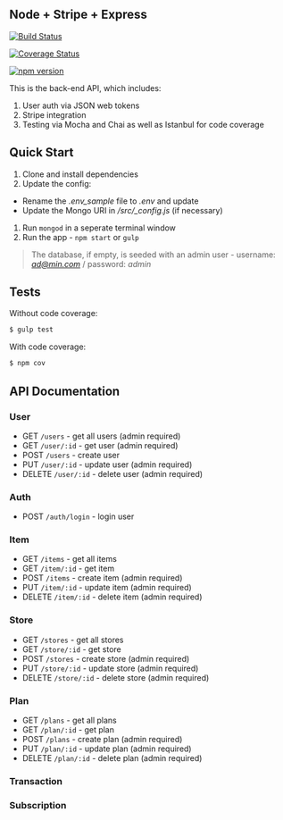 ## Node + Stripe + Express

[![Build Status](https://travis-ci.org/mjhea0/node-stripe-charge.svg?branch=master)](https://travis-ci.org/mjhea0/node-stripe-charge)

[![Coverage Status](https://coveralls.io/repos/mjhea0/node-stripe-charge/badge.svg)](https://coveralls.io/r/mjhea0/node-stripe-charge)

[![npm version](https://badge.fury.io/js/node-stripe-charge.svg)](http://badge.fury.io/js/node-stripe-charge)

This is the back-end API, which includes:

1. User auth via JSON web tokens
1. Stripe integration
1. Testing via Mocha and Chai as well as Istanbul for code coverage

## Quick Start

1. Clone and install dependencies
1. Update the config:
  - Rename the *.env_sample* file to *.env* and update
  - Update the Mongo URI in */src/_config.js* (if necessary)
1. Run `mongod` in a seperate terminal window
1. Run the app - `npm start` or `gulp`

> The database, if empty, is seeded with an admin user - username: *ad@min.com* / password: *admin*

## Tests

Without code coverage:

```sh
$ gulp test
```

With code coverage:

```sh
$ npm cov
```

## API Documentation

### User

- GET `/users` - get all users (admin required)
- GET `/user/:id` - get user (admin required)
- POST `/users` - create user
- PUT `/user/:id` - update user (admin required)
- DELETE `/user/:id` - delete user (admin required)

### Auth

- POST `/auth/login` - login user

### Item

- GET `/items` - get all items
- GET `/item/:id` - get item
- POST `/items` - create item (admin required)
- PUT `/item/:id` - update item (admin required)
- DELETE `/item/:id` - delete item (admin required)

### Store

- GET `/stores` - get all stores
- GET `/store/:id` - get store
- POST `/stores` - create store (admin required)
- PUT `/store/:id` - update store (admin required)
- DELETE `/store/:id` - delete store (admin required)

### Plan

- GET `/plans` - get all plans
- GET `/plan/:id` - get plan
- POST `/plans` - create plan (admin required)
- PUT `/plan/:id` - update plan (admin required)
- DELETE `/plan/:id` - delete plan (admin required)

### Transaction

### Subscription